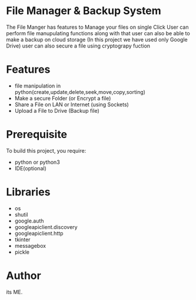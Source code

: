 # File Manager & Backup System

The File Manger has features to Manage your files on single Click User can perform file manupulating functions along with that user can also be able to make a backup on cloud storage (In this project we have used only Google Drive) user can also secure a file using cryptograpy fuction

# Features
* file manipulation in python(create,update,delete,seek,move,copy,sorting)
* Make a secure Folder (or Encrypt a file)
* Share a File on LAN or Internet (using Sockets)
* Upload a File to Drive (Backup file)

# Prerequisite
To build this project, you require:
* python or python3
* IDE(optional)

# Libraries
* os
* shutil
* google.auth
* googleapiclient.discovery
* googleapiclient.http
* tkinter
* messagebox
* pickle

# Author
its ME.

